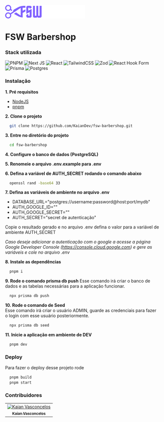 ![Logo](/public/logo.png)

# FSW Barbershop

### Stack utilizada

![PNPM](https://img.shields.io/badge/pnpm-%234a4a4a.svg?style=for-the-badge&logo=pnpm&logoColor=f69220)
![Next JS](https://img.shields.io/badge/Next-black?style=for-the-badge&logo=next.js&logoColor=white)
![React](https://img.shields.io/badge/react-%2320232a.svg?style=for-the-badge&logo=react&logoColor=%2361DAFB)
![TailwindCSS](https://img.shields.io/badge/tailwindcss-%2338B2AC.svg?style=for-the-badge&logo=tailwind-css&logoColor=white)
![Zod](https://img.shields.io/badge/zod-%233068b7.svg?style=for-the-badge&logo=zod&logoColor=white)
![React Hook Form](https://img.shields.io/badge/React%20Hook%20Form-%23EC5990.svg?style=for-the-badge&logo=reacthookform&logoColor=white)
![Prisma](https://img.shields.io/badge/Prisma-3982CE?style=for-the-badge&logo=Prisma&logoColor=white)
![Postgres](https://img.shields.io/badge/postgres-%23316192.svg?style=for-the-badge&logo=postgresql&logoColor=white)

### Instalação

**1. Pré requisitos**

- [NodeJS](https://nodejs.org/en/download/package-manager)
- [pnpm](https://pnpm.io/pt/installation)

**2. Clone o projeto**

```bash
  git clone https://github.com/KaianDev/fsw-barbershop.git
```

**3. Entre no diretório do projeto**

```bash
  cd fsw-barbershop
```

**4. Configure o banco de dados (PostgreSQL)**

**5. Renomeie o arquivo .env.example para .env**

**6. Defina a variável de AUTH_SECRET rodando o comando abaixo**

```bash
  openssl rand -base64 33
```

**7. Defina as variáveis de ambiente no arquivo .env**

- DATABASE_URL="postgres://username:password@host:port/mydb"
- AUTH_GOOGLE_ID=""
- AUTH_GOOGLE_SECRET=""
- AUTH_SECRET="secret de autenticação"

Copie o resultado gerado e no arquivo .env defina o valor para a variável de ambiente AUTH_SECRET

_Caso deseje adicionar a autenticação com o google a acesse a página Google Developer Console (https://console.cloud.google.com) e gere as variáveis e cole no arquivo .env_

**8. Instale as dependências**

```bash
  pnpm i
```

**9. Rode o comando prisma db push**
Esse comando irá criar o banco de dados e as tabelas necessárias para a aplicação funcionar.

```bash
  npx prisma db push
```

**10. Rode o comando de Seed** <br/>
Esse comando irá criar o usuário ADMIN, guarde as credenciais para fazer o login com esse usuário posteriormente.

```bash
  npx prisma db seed
```

**11. Inicie a aplicação em ambiente de DEV**

```bash
  pnpm dev
```

### Deploy

Para fazer o deploy desse projeto rode

```bash
  pnpm build
  pnpm start
```

### Contribuidores

<table>
  <tr>
    <td align="center">
      <a href="https://github.com/kaiandev">
        <img src="https://avatars.githubusercontent.com/u/123319433?v=4" width="100px;" alt="Kaian Vasconcelos"/><br>
        <sub>
          <b>Kaian Vasconcelos</b>
        </sub>
      </a>
    </td>
  </tr>
</table>

